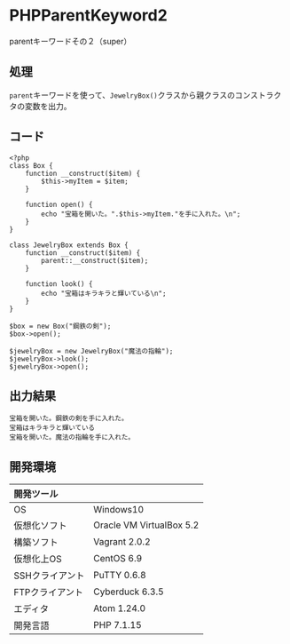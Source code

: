 # PHPParentKeyword2
parentキーワードその２（super）

## 処理
`parent`キーワードを使って、`JewelryBox()`クラスから親クラスのコンストラクタの変数を出力。

## コード
```
<?php
class Box {
    function __construct($item) {
        $this->myItem = $item;
    }

    function open() {
        echo "宝箱を開いた。".$this->myItem."を手に入れた。\n";
    }
}

class JewelryBox extends Box {
    function __construct($item) {
        parent::__construct($item);
    }

    function look() {
        echo "宝箱はキラキラと輝いている\n";
    }
}

$box = new Box("鋼鉄の剣");
$box->open();

$jewelryBox = new JewelryBox("魔法の指輪");
$jewelryBox->look();
$jewelryBox->open();
```

## 出力結果  
```
宝箱を開いた。鋼鉄の剣を手に入れた。
宝箱はキラキラと輝いている
宝箱を開いた。魔法の指輪を手に入れた。
```
  
## 開発環境
| 開発ツール |  |
|:-|:-|
| OS | Windows10 |
| 仮想化ソフト | Oracle VM VirtualBox 5.2 |
| 構築ソフト | Vagrant 2.0.2 |
| 仮想化上OS | CentOS 6.9 |
| SSHクライアント | PuTTY 0.6.8 |
| FTPクライアント | Cyberduck 6.3.5 |
| エディタ | Atom 1.24.0 |
| 開発言語 | PHP 7.1.15 |
